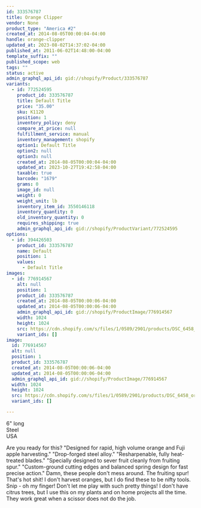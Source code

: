 ```yaml
---
id: 333576787
title: Orange Clipper
vendor: None
product_type: "America #2"
created_at: 2014-08-05T00:00:04-04:00
handle: orange-clipper
updated_at: 2023-08-02T14:37:02-04:00
published_at: 2011-06-02T14:48:00-04:00
template_suffix: ""
published_scope: web
tags: ""
status: active
admin_graphql_api_id: gid://shopify/Product/333576787
variants:
  - id: 772524595
    product_id: 333576787
    title: Default Title
    price: "35.00"
    sku: K1120
    position: 1
    inventory_policy: deny
    compare_at_price: null
    fulfillment_service: manual
    inventory_management: shopify
    option1: Default Title
    option2: null
    option3: null
    created_at: 2014-08-05T00:00:04-04:00
    updated_at: 2023-10-27T19:42:58-04:00
    taxable: true
    barcode: "1679"
    grams: 0
    image_id: null
    weight: 0
    weight_unit: lb
    inventory_item_id: 3550146118
    inventory_quantity: 0
    old_inventory_quantity: 0
    requires_shipping: true
    admin_graphql_api_id: gid://shopify/ProductVariant/772524595
options:
  - id: 394426503
    product_id: 333576787
    name: Default
    position: 1
    values:
      - Default Title
images:
  - id: 776914567
    alt: null
    position: 1
    product_id: 333576787
    created_at: 2014-08-05T00:00:06-04:00
    updated_at: 2014-08-05T00:00:06-04:00
    admin_graphql_api_id: gid://shopify/ProductImage/776914567
    width: 1024
    height: 1024
    src: https://cdn.shopify.com/s/files/1/0589/2901/products/DSC_6458_orangeclippers.jpeg?v=1407211206
    variant_ids: []
image:
  id: 776914567
  alt: null
  position: 1
  product_id: 333576787
  created_at: 2014-08-05T00:00:06-04:00
  updated_at: 2014-08-05T00:00:06-04:00
  admin_graphql_api_id: gid://shopify/ProductImage/776914567
  width: 1024
  height: 1024
  src: https://cdn.shopify.com/s/files/1/0589/2901/products/DSC_6458_orangeclippers.jpeg?v=1407211206
  variant_ids: []

---
```


6" long  
Steel  
USA

Are you ready for this? "Designed for rapid, high volume orange and Fuji apple harvesting." "Drop-forged steel alloy." "Resharpenable, fully heat-treated blades." "Specially designed to sever fruit cleanly from fruiting spur." "Custom-ground cutting edges and balanced spring design for fast precise action." Damn, these people don't mess around. The fruiting spur! That's hot shit! I don't harvest oranges, but I do find these to be nifty tools. Snip - oh my finger! Don't let me play with such pretty things! I don't have citrus trees, but I use this on my plants and on home projects all the time. They work great when a scissor does not do the job.